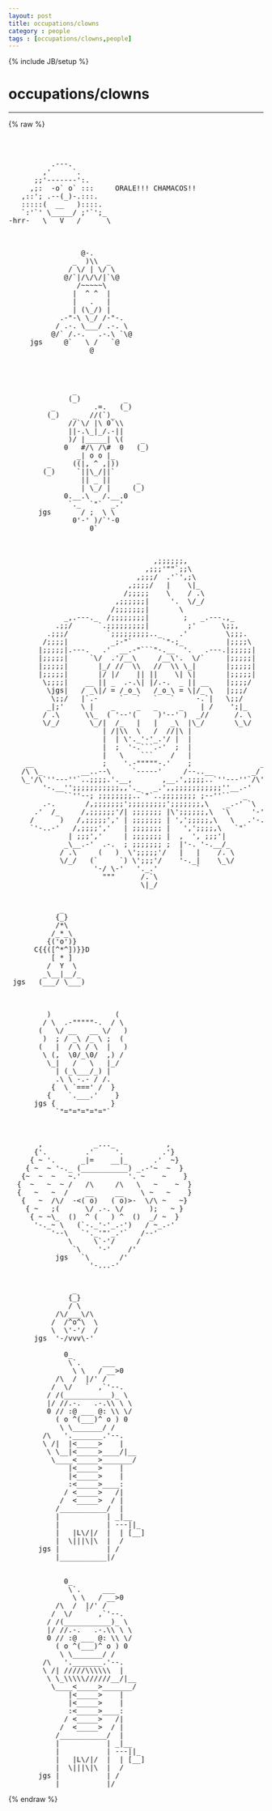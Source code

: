 ```yaml
---
layout: post
title: occupations/clowns
category : people
tags : [occupations/clowns,people]
---
```

{% include JB/setup %}
# occupations/clowns
---
{% raw %}
<pre>



          .---. 
        ,&#039;     `. 
      ;;&#039;-------&#039;:. 
     ,;:  -o` o` :::     ORALE!!! CHAMACOS!! 
   ,::&#039;; .--(_)-.:::. 
   :::::(  __   )::::. 
   `:&#039;`&#039; \_____/ ;&#039;`&#039;;_ 
-hrr-   \   V   /      \ 



                 @-.
               _  )\\  _  
              / \/ | \/ \
             @/`|/\/\/|`\@
                /~~~~~\
               |  ^ ^  |
               |   .   |
               | (\_/) |
            .-&quot;-\ \_/ /-&quot;-.
           / .-. \___/ .-. \
          @/` /.-.   .-.\ `\@
     jgs     @`   \ /   `@
                   @




               _
              (_)          _
          _         .=.   (_)
         (_)   _   //(`)_
              //`\/ |\ 0`\\
              ||-.\_|_/.-||
              )/ |_____| \(    _
             0   #/\ /\#  0   (_)
                _| o o |_
         _     ((|, ^ ,|))
        (_)     `||\_/||`
                 || _ ||      _
                 | \_/ |     (_)
             0.__.\   /.__.0
              `._  `&quot;`  _.&#039;
       jgs       / ;  \ \
               0&#039;-&#039; )/`&#039;-0
                   0`


  
                                  ,;;;;;;,
                                ,;;;&#039;&quot;&quot;`;;\
                              ,;;;/  .&#039;`&#039;,;\
                            ,;;;;/   |    \|_
                           /;;;;;    \    / .\
                         ,;;;;;;|     &#039;.  \/_/
                        /;;;;;;;|       \
             _,.---._  /;;;;;;;;|        ;   _.---.,_
           .;;/      `.;;;;;;;;;|         ;&#039;      \;;,
         .;;;/         `;;;;;;;;;.._    .&#039;         \;;;.
        /;;;;|          _;-&quot;`       `&quot;-;_          |;;;;\
       |;;;;;|.---.   .&#039;  __.-&quot;```&quot;-.__  &#039;.   .---.|;;;;;|
       |;;;;;|     `\/  .&#039;/__\     /__\&#039;.  \/`     |;;;;;|
       |;;;;;|       |_/ //  \\   //  \\ \_|       |;;;;;|
       |;;;;;|       |/ |/    || ||    \| \|       |;;;;;|
        \;;;;|    __ || _  .-.\| |/.-.  _ || __    |;;;;/
         \jgs|   / _\|/ = /_o_\   /_o_\ = \|/_ \   |;;;/
          \;;/   |`.-     `   `   `   `     -.`|   \;;/
         _|;&#039;    \ |    _     _   _     _    | /    &#039;;|_
        / .\      \\_  ( &#039;--&#039;(     )&#039;--&#039; )  _//      /. \
        \/_/       \_/|  /_   |   |   _\  |\_/       \_\/
                      | /|\\  \   /  //|\ |
                      |  | \&#039;._&#039;-&#039;_.&#039;/ |  |
                      |  ;  &#039;-.```.-&#039;  ;  |
                      |   \    ```    /   |
    __                ;    &#039;.-&quot;&quot;&quot;&quot;&quot;-.&#039;    ;                __
   /\ \_         __..--\     `-----&#039;     /--..__         _/ /\
   \_&#039;/\`&#039;&#039;---&#039;&#039;`..;;;;.&#039;.__,       ,__.&#039;,;;;;..`&#039;&#039;---&#039;&#039;`/\&#039;_/
        &#039;-.__&#039;&#039;;;;;;;;;;;;,,&#039;._   _.&#039;,,;;;;;;;;;;;&#039;&#039;__.-&#039;
             ``&#039;&#039;--; ;;;;;;;;..`&quot;`..;;;;;;;; ;--&#039;&#039;``   _
        .-.       /,;;;;;;;&#039;;;;;;;;;;&#039;;;;;;;;,\    _.-&#039; `\
      .&#039;  /_     /,;;;;;;&#039;/| ;;;;;;; |\&#039;;;;;;;,\  `\     &#039;-&#039;|
     /      )   /,;;;;;&#039;,&#039; | ;;;;;;; | &#039;,&#039;;;;;;,\   \   .&#039;-./
     `&#039;-..-&#039;   /,;;;;&#039;,&#039;   | ;;;;;;; |   &#039;,&#039;;;;;,\   `&quot;`
              | ;;;&#039;,&#039;     | ;;;;;;; |  ,  &#039;, ;;;&#039;|
             _\__.-&#039;  .-.  ; ;;;;;;; ;  |&#039;-. &#039;-.__/_
            / .\     (   )  \&#039;;;;;;&#039;/   |   |    /. \
            \/_/   (`     `) \&#039;;;;&#039;/    &#039;-._|    \_\/
                    &#039;-/ \-&#039;   &#039;._.&#039;         `
                      &quot;&quot;&quot;      /.`\
                               \|_/
 

            _
           {_}
           /*\
          /_*_\
         {(&#039;o&#039;)}
      C{{([^*^])}}D
          [ * ]
         /  Y  \
        _\__|__/_
 jgs   (___/ \___)



         )               (
        / \  .-&quot;&quot;&quot;&quot;&quot;-.  / \
       (   \/ __   __ \/   )
        )  ; / _\ /_ \ ;  (
       (   |  / \ / \  |   )
        \ (,  \0/_\0/  ,) /
         \_|   /   \   |_/
           | (_\___/_) |
           .\ \ -.- / /.
          {  \ `===&#039; /  }
         {    `.___.&#039;    }
      jgs {             }
           `&quot;=&quot;=&quot;=&quot;=&quot;=&quot;`
 


       ,            _..._            ,
      {&#039;.         .&#039;     &#039;.         .&#039;}
     { ~ &#039;.      _|=    __|_      .&#039;  ~}
    { ~  ~ &#039;-._ (___________) _.-&#039;~  ~  }
   {~  ~  ~   ~.&#039;           &#039;. ~    ~    }
  {  ~   ~  ~ /   /\     /\   \   ~    ~  }
  {   ~   ~  /    __     __    \ ~   ~    }
   {   ~  /\/  -&lt;( o)   ( o)&gt;-  \/\ ~   ~}
    { ~   ;(      \/ .-. \/      );   ~ }
     { ~ ~\_  ()  ^ (   ) ^  ()  _/ ~  }
      &#039;-._~ \   (`-._&#039;-&#039;_.-&#039;)   / ~_.-&#039;
          &#039;--\   `&#039;._&#039;&quot;&#039;_.&#039;`   /--&#039;
              \     \`-&#039;/     /
               `\    &#039;-&#039;    /&#039;
           jgs   `\       /&#039;
                   &#039;-...-&#039;
 

               _
              {_}
              / \
           /\/___\/\
          /  /^o^\  \
          \  \&#039;-&#039;/  /
      jgs  &#039;-/vvv\-&#039;

             0_
              \`.     ___
               \ \   / __&gt;0
           /\  /  |/&#039; / 
          /  \/   `  ,`&#039;--.
         / /(___________)_ \
         |/ //.-.   .-.\\ \ \
         0 // :@ ___ @: \\ \/
           ( o ^(___)^ o ) 0
            \ \_______/ /
        /\   &#039;._______.&#039;--.
        \ /|  |&lt;_____&gt;    |
         \ \__|&lt;_____&gt;____/|__
          \____&lt;_____&gt;_______/
              |&lt;_____&gt;    |
              |&lt;_____&gt;    |
              :&lt;_____&gt;____:
             / &lt;_____&gt;   /|
            /  &lt;_____&gt;  / |
           /___________/  |
           |           | _|__
           |           | ---||_
           |   |L\/|/  |  | [__]
           |  \|||\|\  |  /
       jgs |           | /
           |___________|/


             0_
              \`.     ___
               \ \   / __&gt;0
           /\  /  |/&#039; / 
          /  \/   `  ,`&#039;--.
         / /(___________)_ \
         |/ //.-.   .-.\\ \ \
         0 // :@ ___ @: \\ \/
           ( o ^(___)^ o ) 0
            \ \_______/ /
        /\   &#039;._______.&#039;--.
        \ /| /////\\\\\\  |
         \ \_\\\\\//////__/|__
          \____&lt;_____&gt;_______/
              |&lt;_____&gt;    |
              |&lt;_____&gt;    |
              :&lt;_____&gt;____:
             / &lt;_____&gt;   /|
            /  &lt;_____&gt;  / |
           /___________/  |
           |           | _|__
           |           | ---||_
           |   |L\/|/  |  | [__]
           |  \|||\|\  |  /
       jgs |           | /
           |___________|/ </pre>
{% endraw %}
